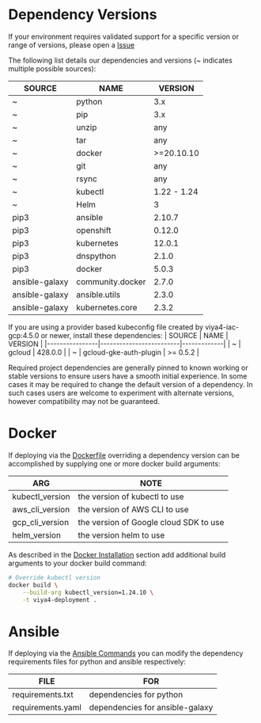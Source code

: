 # Dependency Versions

If your environment requires validated support for a specific version or range of versions, please open a [Issue](https://github.com/sassoftware/viya4-deployment/issues)

The following list details our dependencies and versions (~ indicates multiple possible sources):

| SOURCE         | NAME             | VERSION     |
|----------------|------------------|-------------|
| ~              | python           | 3.x         |
| ~              | pip              | 3.x         |
| ~              | unzip            | any         |
| ~              | tar              | any         |
| ~              | docker           | >=20.10.10  |
| ~              | git              | any         |
| ~              | rsync            | any         |
| ~              | kubectl          | 1.22 - 1.24 |
| ~              | Helm             | 3           |
| pip3           | ansible          | 2.10.7      |
| pip3           | openshift        | 0.12.0      |
| pip3           | kubernetes       | 12.0.1      |
| pip3           | dnspython        | 2.1.0       |
| pip3           | docker           | 5.0.3       |
| ansible-galaxy | community.docker | 2.7.0       |
| ansible-galaxy | ansible.utils    | 2.3.0       |
| ansible-galaxy | kubernetes.core  | 2.3.2       |

If you are using a provider based kubeconfig file created by viya4-iac-gcp:4.5.0 or newer, install these dependencies:
| SOURCE         | NAME                    | VERSION     |
|----------------|-------------------------|-------------|
| ~              | gcloud                  | 428.0.0     |
| ~              | gcloud-gke-auth-plugin  | >= 0.5.2    |

Required project dependencies are generally pinned to known working or stable versions to ensure users have a smooth initial experience. In some cases it may be required to change the default version of a dependency. In such cases users are welcome to experiment with alternate versions, however compatibility may not be guaranteed.

# Docker

If deploying via the [Dockerfile](../../Dockerfile) overriding a dependency version can be accomplished by supplying one or more docker build arguments:

| ARG             | NOTE                                   |
|-----------------|----------------------------------------|
| kubectl_version | the version of kubectl to use          |
| aws_cli_version | the version of AWS CLI to use          |
| gcp_cli_version | the version of Google cloud SDK to use |
| helm_version    | the version helm to use                |

As described in the [Docker Installation](./DockerUsage.md) section add additional build arguments to your docker build command:

```bash
# Override kubectl version
docker build \
	--build-arg kubectl_version=1.24.10 \
	-t viya4-deployment .
```

# Ansible

If deploying via the [Ansible Commands](./AnsibleUsage.md) you can modify the dependency requirements files for python and ansible respectively:

| FILE              | FOR                             |
|-------------------|---------------------------------|
| requirements.txt  | dependencies for python         |
| requirements.yaml | dependencies for ansible-galaxy |
